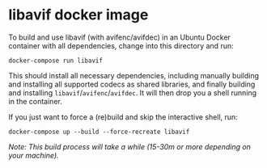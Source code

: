# libavif docker image

To build and use libavif (with avifenc/avifdec) in an Ubuntu Docker container with all dependencies,
change into this directory and run:

    docker-compose run libavif

This should install all necessary dependencies, including manually building and installing all
supported codecs as shared libraries, and finally building and installing
`libavif`/`avifenc`/`avifdec`. It will then drop you a shell running in the container.

If you just want to force a (re)build and skip the interactive shell, run:

    docker-compose up --build --force-recreate libavif

*Note: This build process will take a while (15-30m or more depending on your machine).*
